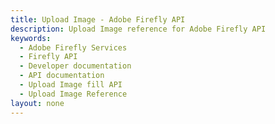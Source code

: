 ```yaml
---
title: Upload Image - Adobe Firefly API
description: Upload Image reference for Adobe Firefly API
keywords:
  - Adobe Firefly Services
  - Firefly API
  - Developer documentation
  - API documentation
  - Upload Image fill API
  - Upload Image Reference
layout: none
---
```


<RedoclyAPIBlock src="https://developer-stage.adobe.com/firefly-services/docs/upload_image.json" width="600px" disableSidebar />
